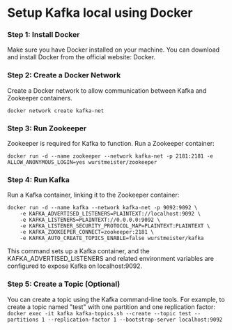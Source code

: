 # Setup Kafka local using Docker

### Step 1: Install Docker
Make sure you have Docker installed on your machine. You can download and install Docker from the official website: Docker.

### Step 2: Create a Docker Network
Create a Docker network to allow communication between Kafka and Zookeeper containers.

`docker network create kafka-net`

### Step 3: Run Zookeeper
Zookeeper is required for Kafka to function. Run a Zookeeper container:

`docker run -d --name zookeeper --network kafka-net -p 2181:2181 -e ALLOW_ANONYMOUS_LOGIN=yes wurstmeister/zookeeper`

### Step 4: Run Kafka
Run a Kafka container, linking it to the Zookeeper container:

```
docker run -d --name kafka --network kafka-net -p 9092:9092 \
    -e KAFKA_ADVERTISED_LISTENERS=PLAINTEXT://localhost:9092 \
    -e KAFKA_LISTENERS=PLAINTEXT://0.0.0.0:9092 \
    -e KAFKA_LISTENER_SECURITY_PROTOCOL_MAP=PLAINTEXT:PLAINTEXT \
    -e KAFKA_ZOOKEEPER_CONNECT=zookeeper:2181 \
    -e KAFKA_AUTO_CREATE_TOPICS_ENABLE=false wurstmeister/kafka
```

This command sets up a Kafka container, and the KAFKA_ADVERTISED_LISTENERS and related environment variables are configured to expose Kafka on localhost:9092.

### Step 5: Create a Topic (Optional)
You can create a topic using the Kafka command-line tools. For example, to create a topic named "test" with one partition and one replication factor:
`docker exec -it kafka kafka-topics.sh --create --topic test --partitions 1 --replication-factor 1 --bootstrap-server localhost:9092`

